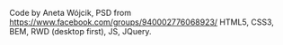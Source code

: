 Code by Aneta Wójcik, PSD from https://www.facebook.com/groups/940002776068923/
HTML5, CSS3, BEM, RWD (desktop first), JS, JQuery.
